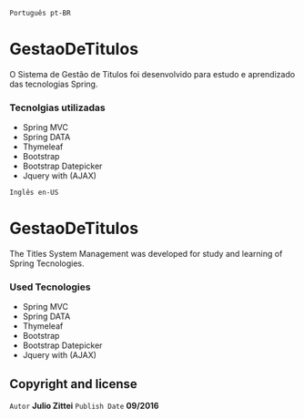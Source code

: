 ﻿`Português pt-BR`
# GestaoDeTitulos
O Sistema de Gestão de Titulos foi desenvolvido para estudo e aprendizado das tecnologias Spring.

### Tecnolgias utilizadas
- Spring MVC
- Spring DATA
- Thymeleaf
- Bootstrap
- Bootstrap Datepicker
- Jquery with (AJAX)

`Inglês en-US`
# GestaoDeTitulos
The Titles System Management  was developed for study and learning of Spring Tecnologies.

### Used Tecnologies
- Spring MVC
- Spring DATA
- Thymeleaf
- Bootstrap
- Bootstrap Datepicker
- Jquery with (AJAX)


## Copyright and license

`Autor` **Julio Zittei**
`Publish Date` **09/2016**